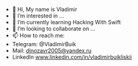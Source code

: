 - 👋 Hi, My name is Vladimir
- 👀 I’m interested in ...
- 🌱 I’m currently learning Hacking With Swift
- 💞️ I’m looking to collaborate on ...
- 📫 How to reach me:
- Telegram: @VladimirBuik
- Mail: dinozavr2005@yandex.ru
- LinkedIn www.linkedin.com/in/vladimirbuikliskii

<!---
dinozavr2005/dinozavr2005 is a ✨ special ✨ repository because its `README.md` (this file) appears on your GitHub profile.
You can click the Preview link to take a look at your changes.
--->
